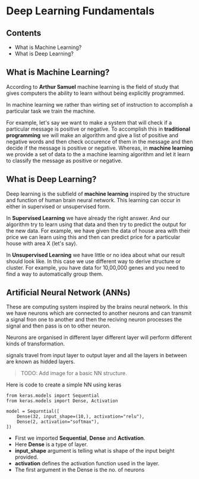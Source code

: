 # Deep Learning Fundamentals

## Contents

- What is Machine Learning?
- What is Deep Learning?

## What is Machine Learning?

According to **Arthur Samuel** machine learning is the field of study that gives computers the ability to learn without being explicitly programmed.
  
In machine learning we rather than wirting set of instruction to accomplish a particular task we train the machine.
  
For example, let's say we want to make a system that will check if a particular message is positive or negative. To accomplish this in **traditional programming** we will make an algorithm and give a list of positive and negative words and then check occurence of them in the message and then decide if the message is positive or negative. Whereas, in **machine learning** we provide a set of data to the a machine learning algorithm and let it learn to classify the message as positive or negative.

## What is Deep Learning?

Deep learning is the subfield of **machine learning** inspired by the structure and function of human brain neural network. This learning can occur in either in supervised or unsupervised form.

In **Supervised Learning** we have already the right answer. And our algorithm try to learn using that data and then try to predict the output for the new data. For example, we have given the data of house area with their price we can learn using this and then can predict price for a particular house with area X (let's say).

In **Unsupervised Learning** we have little or no idea about what our result should look like. In this case we use different way to derive structure or cluster. For example, you have data for 10,00,000 genes and you need to find a way to automatically group them.

## Artificial Neural Network (ANNs)

These are computing system inspired by the brains neural network. In this we have neurons which are connected to another neurons and can transmit a signal fron one to another and then the reciving neuron processes the signal and then pass is on to other neuron.

Neurons are organised in different layer different layer will perform different kinds of transformation.

signals travel from input layer to output layer and all the layers in between are known as hidded layers.

> TODO: Add image for a basic NN structure.

Here is code to create a simple NN using keras

```
from keras.models import Sequential
from keras.models import Dense, Activation

model = Sequrntial([
    Dense(32, input_shape=(10,), activation="relu"),
    Dense(2, activation="softmax"),
])
```

- First we imported **Sequential**, **Dense** and **Activation**.
- Here **Dense** is a type of layer.
- **input_shape** argument is telling what is shape of the input beight provided.
- **activation** defines the activation function used in the layer.
- The first argument in the Dense is the no. of neurons
